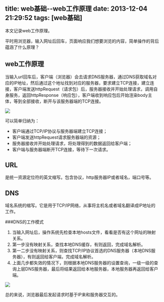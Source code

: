 title: web基础--web工作原理
date: 2013-12-04 21:29:52
tags: [web基础]
---

本文记录web工作原理。

平时用浏览器，输入网址后回车，页面响应我们想要浏览的内容，简单操作的背后蕴涵了什么原理？

web工作原理
------------------

当输入url回车后，客户端（浏览器）会去请求DNS服务器，通过DNS获取域名对应的IP地址，然后通过这个地址找到对应的服务器，要求建立TCP连接，建立连接，客户端发送httpRequest（请求包）后，服务器接收并开始处理请求，调用自身服务，返回httpResponse（响应包），客户端收到响应包后开始渲染body主体，等到全部接收，断开与该服务器端的TCP连接。

<!--more-->

<img src="/images/cont/web-base-0.jpg" style="display:block;" />

可以简单归纳为：
* 客户端通过TCP/IP协议与服务器端建立TCP连接；
* 客户端发送httpRequest请求服务器端的资源；
* 服务器接收并开始处理请求，将处理得到的数据返回给客户端；
* 客户端与服务器端断开TCP连接，等待下一次请求。

URL
------------------

是统一资源定位符的英文缩写。包含协议，http服务器IP或者域名，端口号等。

DNS
------------------

域名系统的缩写。它是用于TCP/IP网络，从事将主机名或者域名翻译成IP地址的工作。

###DNS的工作模式

1. 当输入网址后，操作系统先检查本地hosts文件，看看是否有这个网址的映射关系。
2. 第一步没有映射关系，查找本地DNS缓存，有则返回，完成域名解析。
3. 第一二步没有映射关系，则查找TCP/IP协议首选的DNS服务器（本地DNS服务器），有则返回给客户端，完成域名解析。
4. 上面几步都失效的情况下，则根据本地DNS服务器的设置查询，一级一级的查询上层DNS服务器，最后将结果返回给本地服务器，本地服务器再返回给客户端。

<img src="/images/cont/web-base-01.jpg" style="display:block;" />

总的来说，浏览器最后发起请求时基于IP来和服务器交互的。




